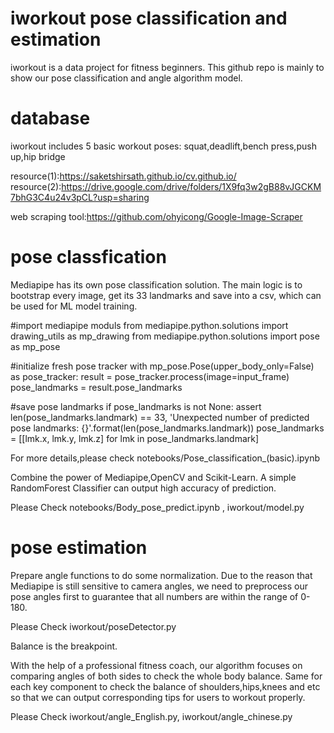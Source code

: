
# iworkout pose classification and estimation

iworkout is a data project for fitness beginners.
This github repo is mainly to show our pose classification and angle algorithm model.

# database

iworkout includes 5 basic workout poses: squat,deadlift,bench press,push up,hip bridge

resource(1):https://saketshirsath.github.io/cv.github.io/
resource(2):https://drive.google.com/drive/folders/1X9fq3w2gB88vJGCKM7bhG3C4u24v3pCL?usp=sharing

web scraping tool:https://github.com/ohyicong/Google-Image-Scraper

# pose classfication

<!-- Step 1: From image to csv -->

Mediapipe has its own pose classification solution. The main logic is to bootstrap every image, get its 33 landmarks and save into a csv, which can be used for ML model training.

#import mediapipe moduls
from mediapipe.python.solutions import drawing_utils as mp_drawing
from mediapipe.python.solutions import pose as mp_pose

#initialize fresh pose tracker
with mp_pose.Pose(upper_body_only=False) as pose_tracker:
  result = pose_tracker.process(image=input_frame)
  pose_landmarks = result.pose_landmarks

#save pose landmarks
if pose_landmarks is not None:
  assert len(pose_landmarks.landmark) == 33, 'Unexpected number of predicted pose landmarks: {}'.format(len(pose_landmarks.landmark))
  pose_landmarks = [[lmk.x, lmk.y, lmk.z] for lmk in pose_landmarks.landmark]


For more details,please check notebooks/Pose_classification_(basic).ipynb


<!-- Step 2: Build up ML model -->

Combine the power of Mediapipe,OpenCV and Scikit-Learn. A simple RandomForest Classifier can output high accuracy of prediction.

Please Check notebooks/Body_pose_predict.ipynb , iworkout/model.py

# pose estimation

<!-- Step 1: poseDetector class -->

Prepare angle functions to do some normalization. Due to the reason that Mediapipe is still sensitive to camera angles, we need to preprocess our pose angles first to guarantee that all numbers are within the range of 0-180.

Please Check iworkout/poseDetector.py

<!-- Step 2: layers of pose estimation -->

Balance is the breakpoint.

With the help of a professional fitness coach, our algorithm focuses on comparing angles of both sides to check the whole body balance. Same for each key component to check the balance of shoulders,hips,knees and etc so that we can output corresponding tips for users to workout properly.

Please Check iworkout/angle_English.py, iworkout/angle_chinese.py
